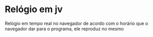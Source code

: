 # Relógio em jv

Relógio em tempo real no navegador de acordo com o horário que o navegador dar para o programa, ele reproduz no mesmo
